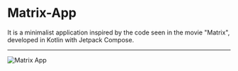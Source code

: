 # Matrix-App

It is a minimalist application inspired by the code seen in the movie "Matrix", developed in Kotlin with Jetpack Compose.

---

![Matrix App](https://github.com/D-landJS/MatrixCompose-App/assets/55060895/107e3257-01f3-4ddd-9fb6-00a53e416659)
